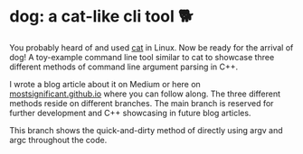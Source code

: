 # dog: a cat-like cli tool 🐕

You probably heard of and used [cat](https://www.man7.org/linux/man-pages/man1/cat.1.html) in Linux. Now be ready for
the arrival of dog! A toy-example command line tool similar to cat to showcase three different methods of command line
argument parsing in C++.

I wrote a blog article about it on Medium or here on [mostsignificant.github.io](https://mostsignificant.github.io)
where you can follow along. The three different methods reside on different branches. The main branch is reserved for
further development and C++ showcasing in future blog articles.

This branch shows the quick-and-dirty method of directly using argv and argc throughout the code.
